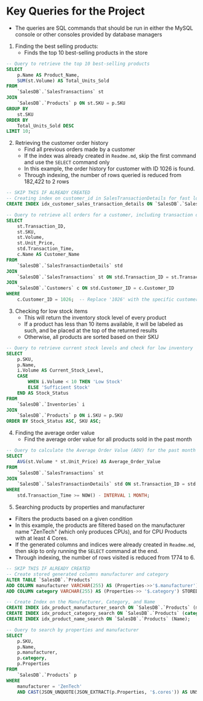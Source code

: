 # Key Queries for the Project
- The queries are SQL commands that should be run in either the MySQL console or other consoles provided by database managers
1. Finding the best selling products:
   - Finds the top 10 best-selling products in the store
```SQL
-- Query to retrieve the top 10 best-selling products
SELECT 
    p.Name AS Product_Name,
    SUM(st.Volume) AS Total_Units_Sold
FROM 
    `SalesDB`.`SalesTransactions` st
JOIN 
    `SalesDB`.`Products` p ON st.SKU = p.SKU
GROUP BY 
    st.SKU
ORDER BY 
    Total_Units_Sold DESC
LIMIT 10;
```
2. Retrieving the customer order history
   - Find all previous orders made by a customer
   - If the index was already created in `Readme.md`, skip the first command and use the `SELECT` command only
   - In this example, the order history for customer with ID 1026 is found.
   - Through indexing, the number of rows queried is reduced from 182,422 to 2 rows
```SQL
-- SKIP THIS IF ALREADY CREATED
-- Creating index on customer_id in SalesTransactionDetails for fast lookup
CREATE INDEX idx_customer_sales_transaction_details ON `SalesDB`.`SalesTransactionDetails` (Customer_ID);
```
```SQL
-- Query to retrieve all orders for a customer, including transaction details
SELECT 
    st.Transaction_ID,
    st.SKU,
    st.Volume,
    st.Unit_Price,
    std.Transaction_Time,
    c.Name AS Customer_Name
FROM 
    `SalesDB`.`SalesTransactionDetails` std
JOIN 
    `SalesDB`.`SalesTransactions` st ON std.Transaction_ID = st.Transaction_ID
JOIN 
    `SalesDB`.`Customers` c ON std.Customer_ID = c.Customer_ID
WHERE 
    c.Customer_ID = 1026;  -- Replace '1026' with the specific customer ID
```

3. Checking for low stock items
   - This will return the inventory stock level of every product
   - If a product has less than 10 items available, it will be labeled as such, and be placed at the top of the returned results
   - Otherwise, all products are sorted based on their SKU
```SQL
-- Query to retrieve current stock levels and check for low inventory
SELECT 
    p.SKU,
    p.Name,
    i.Volume AS Current_Stock_Level,
    CASE 
        WHEN i.Volume < 10 THEN 'Low Stock' 
        ELSE 'Sufficient Stock' 
    END AS Stock_Status
FROM 
    `SalesDB`.`Inventories` i
JOIN 
    `SalesDB`.`Products` p ON i.SKU = p.SKU
ORDER BY Stock_Status ASC, SKU ASC;
```

4. Finding the average order value
    - Find the average order value for all products sold in the past month
```SQL
-- Query to calculate the Average Order Value (AOV) for the past month
SELECT 
    AVG(st.Volume * st.Unit_Price) AS Average_Order_Value
FROM 
    `SalesDB`.`SalesTransactions` st
JOIN 
    `SalesDB`.`SalesTransactionDetails` std ON st.Transaction_ID = std.Transaction_ID
WHERE 
    std.Transaction_Time >= NOW() - INTERVAL 1 MONTH;
```

5. Searching products by properties and manufacturer
- Filters the products based on a given condition
- In this example, the products are filtered based on the manufacturer name "ZenTech" (which only produces CPUs), and for CPU Products with at least 4 Cores.
- If the generated columns and indices were already created in `Readme.md`, then skip to only running the `SELECT` command at the end.
- Through indexing, the number of rows visited is reduced from 1774 to 6.
```SQL
-- SKIP THIS IF ALREADY CREATED
-- Create stored generated columns manufacturer and category
ALTER TABLE `SalesDB`.`Products`
ADD COLUMN manufacturer VARCHAR(255) AS (Properties->>'$.manufacturer') STORED,
ADD COLUMN category VARCHAR(255) AS (Properties->> '$.category') STORED;

-- Create Index on the Manufacturer, Category, and Name
CREATE INDEX idx_product_manufacturer_search ON `SalesDB`.`Products` (manufacturer);
CREATE INDEX idx_product_category_search ON `SalesDB`.`Products` (category);
CREATE INDEX idx_product_name_search ON `SalesDB`.`Products` (Name);
```
```SQL
-- Query to search by properties and manufacturer
SELECT 
    p.SKU,
    p.Name,
    p.manufacturer,
    p.category,
    p.Properties
FROM 
    `SalesDB`.`Products` p
WHERE 
    manufacturer = 'ZenTech'
    AND CAST(JSON_UNQUOTE(JSON_EXTRACT(p.Properties, '$.cores')) AS UNSIGNED) >= 4;
```